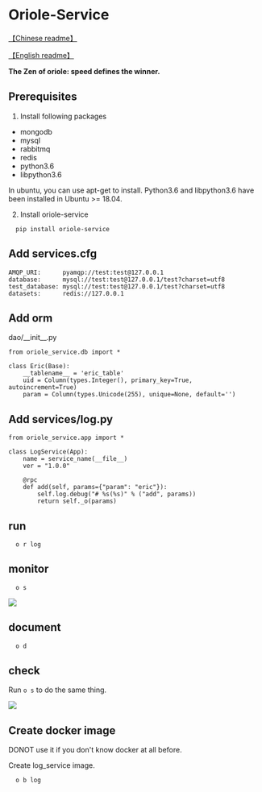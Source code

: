 # Oriole-Service 

[【Chinese readme】](https://zhouxiaoxiang.top/zh-cn/microservice/)

[【English readme】](https://zhouxiaoxiang.top/microservice/)

**The Zen of oriole: speed defines the winner.**

## Prerequisites

1. Install following packages

 - mongodb
 - mysql
 - rabbitmq
 - redis
 - python3.6
 - libpython3.6

In ubuntu, you can use apt-get to install.
Python3.6 and libpython3.6 have been installed in Ubuntu >= 18.04.

2. Install oriole-service
```
  pip install oriole-service
```

## Add services.cfg

```
AMQP_URI:      pyamqp://test:test@127.0.0.1                  
database:      mysql://test:test@127.0.0.1/test?charset=utf8
test_database: mysql://test:test@127.0.0.1/test?charset=utf8
datasets:      redis://127.0.0.1
```
  
## Add orm

dao/\_\_init\_\_.py

```
from oriole_service.db import *

class Eric(Base):
    __tablename__ = 'eric_table'
    uid = Column(types.Integer(), primary_key=True, autoincrement=True)
    param = Column(types.Unicode(255), unique=None, default='')
```

## Add services/log.py

```
from oriole_service.app import *

class LogService(App):
    name = service_name(__file__)
    ver = "1.0.0"

    @rpc
    def add(self, params={"param": "eric"}):
        self.log.debug("# %s(%s)" % ("add", params))
        return self._o(params)
```

## run
```
  o r log
```

## monitor
```
  o s
```
![](https://github.com/zhouxiaoxiang/oriole-microservice/raw/master/docs/run.gif)

## document
```
  o d
```

## check

Run `o s` to do the same thing.

![](https://github.com/zhouxiaoxiang/oriole-microservice/raw/master/docs/check_service.gif)

## Create docker image

DONOT use it if you don't know docker at all before.

Create log\_service image.

```
  o b log
```

